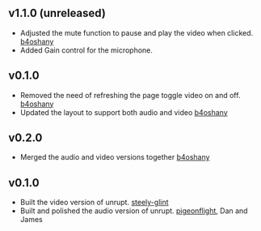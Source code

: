 

v1.1.0 (unreleased)
------------------------
- Adjusted the mute function to pause and play the video when clicked.
  [b4oshany]
- Added Gain control for the microphone.


v0.1.0
--------------
- Removed the need of refreshing the page toggle video on and off.
  [b4oshany]
- Updated the layout to support both audio and video
  [b4oshany]


v0.2.0
--------------
- Merged the audio and video versions together
  [b4oshany]


v0.1.0
---------------
- Built the video version of unrupt.
  [steely-glint]
- Built and polished the audio version of unrupt.
  [pigeonflight], Dan and James


[b4oshany]: https://github.com/b4oshany
[pigeonflight]: https://github.com/pigeonflight
[steely-glint]: https://github.com/steely-glint
